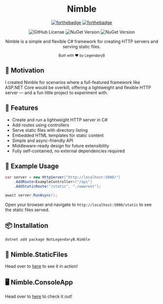 <h1 align="center">Nimble</h1>
<div align="center">

[![forthebadge](https://forthebadge.com/images/badges/made-with-c-sharp.svg)](https://forthebadge.com)
[![forthebadge](https://forthebadge.com/images/badges/built-with-love.svg)](https://forthebadge.com)

![GitHub License](https://img.shields.io/github/license/LegendaryB/Nimble)
![NuGet Version](https://img.shields.io/nuget/vpre/NotLegendaryB.Nimble?label=Nimble)
![NuGet Version](https://img.shields.io/nuget/vpre/NotLegendaryB.Nimble.StaticFiles?label=Nimble.StaticFiles)

Nimble is a simple and flexible C# framework for creating HTTP servers and serving static files.

<sub>Built with ❤ by LegendaryB</sub>
</div>

## 🌟 Motivation
I created Nimble for scenarios where a full-featured framework like ASP.NET Core would be overkill, offering a lightweight and flexible HTTP server — and a fun little project to experiment with.

## 🚀 Features
* Create and run a lightweight HTTP server in C#
* Add routes using controllers
* Serve static files with directory listing
* Embedded HTML templates for static content
* Simple and async-friendly API
* Middleware-ready design for future extensibility
* Fully self-contained, no external dependencies required

## 📝 Example Usage
```csharp
var server = new HttpServer("http://localhost:5000/")
    .AddRoute<ExampleController>("/api")
    .AddStaticRoute("/static", "./wwwroot");

await server.RunAsync();
```

Open your browser and navigate to `http://localhost:5000/static` to see the static files served.

## 📦 Installation

```bash
dotnet add package NotLegendaryB.Nimble
```

## 📁 Nimble.StaticFiles
Head over to [here](https://github.com/LegendaryB/Nimble/tree/main/src/Nimble.StaticFiles/README.md) to see it in action!

## 🖥️ Nimble.ConsoleApp
Head over to [here](https://github.com/LegendaryB/Nimble/tree/main/src/Nimble.ConsoleApp) to check it out!